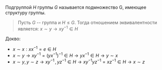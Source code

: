 Подгруппой $H$ группы $G$ называется подмножество G, имеющее структуру группы.

> Пусть $G$ -- группа и $H \leq G$. Тогда отношением эквивалентности является:
> $x \sim y \rightarrow xy^{-1} \in H$

Докво:
- $x \sim x: xx^{-1} = e \in H$
- $x \sim y \rightarrow xy^{-1} = (yx^{-1})^{-1} \in H \rightarrow yx^{-1} \in H \rightarrow y \sim x$
- $x \sim y, y \sim z \rightarrow xy^{-1} \,, yz^{-1} \in H \rightarrow xy^{-1}yz^{-1} = xz^{-1} \in H \rightarrow x \sim z$
